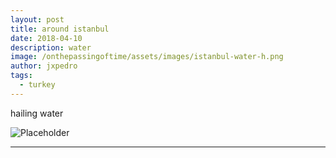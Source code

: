 ```yaml
---
layout: post
title: around istanbul
date: 2018-04-10
description: water
image: /onthepassingoftime/assets/images/istanbul-water-h.png
author: jxpedro
tags: 
  - turkey
---
```

<p >hailing water</p>

![Placeholder](/onthepassingoftime/assets/images/istanbul-water.jpeg)

<p></p>

<hr/>